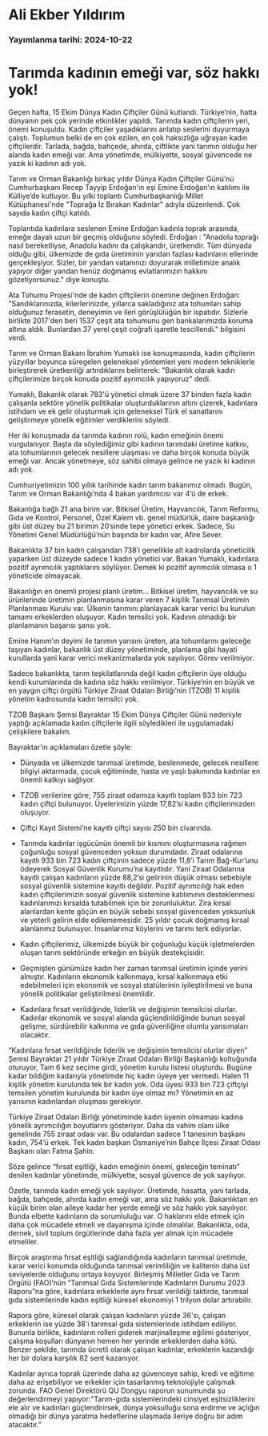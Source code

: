 # Ali Ekber Yıldırım

### Yayımlanma tarihi: 2024-10-22

# Tarımda kadının emeği var, söz hakkı yok!

Geçen hafta, 15 Ekim Dünya Kadın Çiftçiler Günü kutlandı. Türkiye’nin, hatta dünyanın pek çok yerinde etkinlikler yapıldı. Tarımda kadın çiftçilerin yeri, önemi konuşuldu. Kadın çiftçiler yaşadıklarını anlatıp seslerini duyurmaya çalıştı. Toplumun belki de en çok ezilen, en çok haksızlığa uğrayan kadın çiftçilerdir. Tarlada, bağda, bahçede, ahırda, çiftlikte yani tarımın olduğu her alanda kadın emeği var. Ama yönetimde, mülkiyette, sosyal güvencede ne yazık ki kadının adı yok.

Tarım ve Orman Bakanlığı birkaç yıldır Dünya Kadın Çiftçiler Günü’nü Cumhurbaşkanı Recep Tayyip Erdoğan'ın eşi Emine Erdoğan’ın katılımı ile Külliye’de kutluyor. Bu yılki toplantı Cumhurbaşkanlığı Millet Kütüphanesi'nde "Toprağa İz Bırakan Kadınlar" adıyla düzenlendi. Çok sayıda kadın çiftçi katıldı.

Toplantıda kadınlara seslenen Emine Erdoğan kadınla toprak arasında, emeğe dayalı uzun bir geçmiş olduğunu söyledi. Erdoğan : "Anadolu toprağı nasıl bereketliyse, Anadolu kadını da çalışkandır, üretkendir. Tüm dünyada olduğu gibi, ülkemizde de gıda üretiminin yarıdan fazlası kadınların ellerinde gerçekleşiyor. Sizler, bir yandan vatanınızı doyurarak milletimize analık yapıyor diğer yandan henüz doğmamış evlatlarımızın hakkını gözetiyorsunuz." diye konuştu.

Ata Tohumu Projesi'nde de kadın çiftçilerin önemine değinen Erdoğan: "Sandıklarınızda, kilerlerinizde, yıllarca sakladığınız ata tohumları sahip olduğunuz ferasetin, deneyimin ve ileri görüşlülüğün bir ispatıdır. Sizlerle birlikte 2017'den beri 1537 çeşit ata tohumunu gen bankalarımızda koruma altına aldık. Bunlardan 37 yerel çeşit coğrafi işaretle tescillendi." bilgisini verdi.

Tarım ve Orman Bakanı İbrahim Yumaklı ise konuşmasında, kadın çiftçilerin yüzyıllar boyunca süregelen geleneksel yöntemleri yeni modern tekniklerle birleştirerek üretkenliği artırdıklarını belirterek: "Bakanlık olarak kadın çiftçilerimize birçok konuda pozitif ayrımcılık yapıyoruz" dedi.

Yumaklı, Bakanlık olarak 783'ü yönetici olmak üzere 37 binden fazla kadın çalışanla sektöre yönelik politikalar oluşturduklarının altını çizerek, kadınlara istihdam ve ek gelir oluşturmak için geleneksel Türk el sanatlarını geliştirmeye yönelik eğitimler verdiklerini söyledi.

Her iki konuşmada da tarımda kadının rolü, kadın emeğinin önemi vurgulanıyor. Başta da söylediğimiz gibi kadının tarımdaki üretime katkısı, ata tohumlarının gelecek nesillere ulaşması ve daha birçok konuda büyük emeği var. Ancak yönetmeye, söz sahibi olmaya gelince ne yazık ki kadının adı yok.

Cumhuriyetimizin 100 yıllık tarihinde kadın tarım bakanımız olmadı. Bugün, Tarım ve Orman Bakanlığı’nda 4 bakan yardımcısı var 4’ü de erkek.

Bakanlığa bağlı 21 ana birim var. Bitkisel Üretim, Hayvancılık, Tarım Reformu, Gıda ve Kontrol, Personel, Özel Kalem vb. genel müdürlük, daire başkanlığı gibi üst düzey bu 21 birimin 20’sinde tepe yönetici erkek. Sadece, Su Yönetimi Genel Müdürlüğü’nün başında bir kadın var, Afire Sever.

Bakanlıkta 37 bin kadın çalışandan 738’i genellikle alt kadrolarda yöneticilik yaparken üst düzeyde sadece 1 kadın yönetici var. Bakan Yumaklı, kadınlara pozitif ayrımcılık yaptıklarını söylüyor. Demek ki pozitif ayrımcılık olmasa o 1 yöneticide olmayacak.

Bakanlığın en önemli projesi planlı üretim... Bitkisel üretim, hayvancılık ve su ürünlerinde üretimin planlanmasına karar veren 7 kişilik Tarımsal Üretimin Planlanması Kurulu var. Ülkenin tarımını planlayacak karar verici bu kurulun tamamı erkeklerden oluşuyor. Kadın temsilci yok. Kadının olmadığı bir planlamanın başarısı şansı yok.

Emine Hanım’ın deyimi ile tarımın yarısını üreten, ata tohumlarını geleceğe taşıyan kadınlar, bakanlık üst düzey yönetiminde, planlama gibi hayati kurullarda yani karar verici mekanizmalarda yok sayılıyor. Görev verilmiyor.

Sadece bakanlıkta, tarım teşkilatlarında değil kadın çiftçilerin üye olduğu kendi kurumlarında da kadına söz hakkı verilmiyor. Türkiye’nin en büyük ve en yaygın çiftçi örgütü Türkiye Ziraat Odaları Birliği’nin (TZOB) 11 kişilik yönetim kadrosunda kadın temsilci yok.

TZOB Başkanı Şemsi Bayraktar 15 Ekim Dünya Çiftçiler Günü nedeniyle yaptığı açıklamada kadın çiftçilerle ilgili söyledikleri ile uygulamadaki çelişkilere bakalım.

Bayraktar’ın açıklamaları özetle şöyle:

- Dünyada ve ülkemizde tarımsal üretimde, beslenmede, gelecek nesillere bilgiyi aktarmada, çocuk eğitiminde, hasta ve yaşlı bakımında kadınlar en önemli katkıyı sağlıyor.

- TZOB verilerine göre; 755 ziraat odamıza kayıtlı toplam 933 bin 723 kadın çiftçi bulunuyor. Üyelerimizin yüzde 17,82’si kadın çiftçilerimizden oluşuyor.

- Çiftçi Kayıt Sistemi’ne kayıtlı çiftçi sayısı 250 bin civarında.

- Tarımda kadınlar işgücünün önemli bir kısmını oluşturmasına rağmen çoğunluğu sosyal güvenceden yoksun durumdadır. Ziraat odalarına kayıtlı 933 bin 723 kadın çiftçinin sadece yüzde 11,8’i Tarım Bağ-Kur’unu ödeyerek Sosyal Güvenlik Kurumu’na kayıtlıdır. Yani Ziraat Odalarına kayıtlı çalışan kadınların yüzde 88,2’si gelirinin düşük olması sebebiyle sosyal güvenlik sistemine kayıtlı değildir. Pozitif ayrımcılığı hak eden kadın çiftçilerimizin sosyal güvenlik sistemine katılımının desteklenmesi kadınlarımızı kırsalda tutabilmek için bir zorunluluktur. Zira kırsal alanlardan kente göçün en büyük sebebi sosyal güvenceden yoksunluk ve yeterli gelirin elde edilememesidir. 25 yıldır çocuk doğmamış kırsal alanlarımız bulunuyor. İnsanlarımız köylerini ve tarımı terk ediyorlar.

- Kadın çiftçilerimiz, ülkemizde büyük bir çoğunluğu küçük işletmelerden oluşan tarım sektöründe erkeğin en büyük destekçisidir.

- Geçmişten günümüze kadın her zaman tarımsal üretimin içinde yerini almıştır. Kadınların ekonomik kalkınmaya, kırsal kalkınmaya etki edebilmeleri için ekonomik ve sosyal statülerinin iyileştirilmesi ve buna yönelik politikalar geliştirilmesi önemlidir.

- Kadınlara fırsat verildiğinde, liderlik ve değişimin temsilcisi olurlar. Kadınlar ekonomik ve sosyal alanda güçlendirildiğinde bunun sosyal gelişme, sürdürebilir kalkınma ve gıda güvenliğine olumlu yansımaları olacaktır.

“Kadınlara fırsat verildiğinde liderlik ve değişimin temsilcisi olurlar diyen” Şemsi Bayraktar 21 yıldır Türkiye Ziraat Odaları Birliği Başkanlığı koltuğunda oturuyor, Tam 6 kez seçime girdi, yönetim kurulu listesi oluşturdu. Bugüne kadar bildiğim kadarıyla yönetimde hiç kadın üyeye yer vermedi. Halen 11 kişilik yönetim kurulunda tek bir kadın yok. Oda üyesi 933 bin 723 çiftçiyi temsilen yönetim kurulunda bir kadın üye olmaz mı? Yönetimin en az yarısının kadınlardan oluşması gerekiyor.

Türkiye Ziraat Odaları Birliği yönetiminde kadın üyenin olmaması kadına yönelik ayrımcılığın boyutlarını gösteriyor. Daha da vahim olanı ülke genelinde 755 ziraat odası var. Bu odalardan sadece 1 tanesinin başkanı kadın, 754’ü erkek. Tek kadın başkan Osmaniye’nin Bahçe İlçesi Ziraat Odası Başkanı olan Fatma Şahin.

Söze gelince “fırsat eşitliği, kadın emeğinin önemi, geleceğin teminatı” denilen kadınlar yönetimde, mülkiyette, sosyal güvence de yok sayılıyor.

Özetle, tarımda kadın emeği yok sayılıyor. Üretimde, hasatta, yani tarlada, bağda, bahçede, ahırda kadın emeği var, ama söz hakkı yok. Bakanlıktan en küçük birim olan aileye kadar her yerde emeği ve söz hakkı yok sayılıyor. Bunda elbette kadınların da sorumluluğu var. O haklarını elde etmek için daha çok mücadele etmeli ve dayanışma içinde olmalılar. Bakanlıkta, oda, dernek, sivil toplum örgütlerinde daha fazla yer almak için mücadele etmeliler.

Birçok araştırma fırsat eşitliği sağlandığında kadınların tarımsal üretimde, karar verici konumda olduğunda tarımsal verimliliğin ve kalitenin daha üst seviyelerde olduğunu ortaya koyuyor. Birleşmiş Milletler Gıda ve Tarım Örgütü (FAO)’nün “Tarımsal Gıda Sistemlerinde Kadınların Durumu 2023 Raporu”na göre, kadınlara erkeklerle aynı fırsat verildiği taktirde, tarımsal gıda sistemlerinde kadın eşitliği küresel ekonomiyi 1 trilyon dolar artırabilir.

Rapora göre, küresel olarak çalışan kadınların yüzde 36'sı, çalışan erkeklerin ise yüzde 38'i tarımsal gıda sistemlerinde istihdam ediliyor. Bununla birlikte, kadınların rolleri giderek marjinalleşme eğilimi gösteriyor, çalışma koşulları dünyanın hemen her yerinde erkeklerden daha kötü. Benzer şekilde, tarımda ücretli olarak çalışan kadınlar, erkeklerin kazandığı her bir dolara karşılık 82 sent kazanıyor.

Kadınlar ayrıca toprak üzerinde daha az güvenceye sahip, kredi ve eğitime daha az erişebiliyor ve erkekler için tasarlanmış teknolojiyle çalışmak zorunda. FAO Genel Direktörü QU Dongyu raporun sunumunda şu değerlendirmeyi yapıyor:"Tarım-gıda sistemlerindeki cinsiyet eşitsizliklerini ele alır ve kadınları güçlendirirsek, dünya yoksulluğu sona erdirme ve açlığın olmadığı bir dünya yaratma hedeflerine ulaşmada ileriye doğru bir adım atacaktır.”







